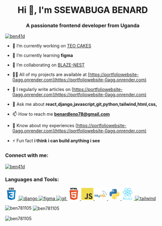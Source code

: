 <h1 align="center">Hi 👋, I'm SSEWABUGA BENARD</h1>
<h3 align="center">A passionate frontend developer from Uganda</h3>



<p align="left"> <a href="https://twitter.com/ben41d" target="blank"><img src="https://img.shields.io/twitter/follow/ben41d?logo=twitter&style=for-the-badge" alt="ben41d" /></a> </p>

- 🔭 I’m currently working on [TEO CAKES](https://github.com/ben781105/Teofront)

- 🌱 I’m currently learning **figma**

- 👯 I’m  collaborating on [BLAZE-NEST](https://github.com/ben781105/blaze-nest)

- 👨‍💻 All of my projects are available at [https://portfoliowebsite-0agg.onrender.com](https://portfoliowebsite-0agg.onrender.com)

- 📝 I regularly write articles on [https://portfoliowebsite-0agg.onrender.com](https://portfoliowebsite-0agg.onrender.com)

- 💬 Ask me about **react,django,javascript,git,python,tailwind,html,css,**

- 📫 How to reach me **benardleno78@gmail.com**

- 📄 Know about my experiences [https://portfoliowebsite-0agg.onrender.com](https://portfoliowebsite-0agg.onrender.com)

- ⚡ Fun fact **i think i can build anything i see**

<h3 align="left">Connect with me:</h3>
<p align="left">
<a href="https://twitter.com/ben41d" target="blank"><img align="center" src="https://raw.githubusercontent.com/rahuldkjain/github-profile-readme-generator/master/src/images/icons/Social/twitter.svg" alt="ben41d" height="30" width="40" /></a>
</p>

<h3 align="left">Languages and Tools:</h3>
<p align="left"> <a href="https://www.w3schools.com/css/" target="_blank" rel="noreferrer"> <img src="https://raw.githubusercontent.com/devicons/devicon/master/icons/css3/css3-original-wordmark.svg" alt="css3" width="40" height="40"/> </a> <a href="https://www.djangoproject.com/" target="_blank" rel="noreferrer"> <img src="https://cdn.worldvectorlogo.com/logos/django.svg" alt="django" width="40" height="40"/> </a> <a href="https://www.figma.com/" target="_blank" rel="noreferrer"> <img src="https://www.vectorlogo.zone/logos/figma/figma-icon.svg" alt="figma" width="40" height="40"/> </a> <a href="https://git-scm.com/" target="_blank" rel="noreferrer"> <img src="https://www.vectorlogo.zone/logos/git-scm/git-scm-icon.svg" alt="git" width="40" height="40"/> </a> <a href="https://www.w3.org/html/" target="_blank" rel="noreferrer"> <img src="https://raw.githubusercontent.com/devicons/devicon/master/icons/html5/html5-original-wordmark.svg" alt="html5" width="40" height="40"/> </a> <a href="https://developer.mozilla.org/en-US/docs/Web/JavaScript" target="_blank" rel="noreferrer"> <img src="https://raw.githubusercontent.com/devicons/devicon/master/icons/javascript/javascript-original.svg" alt="javascript" width="40" height="40"/> </a> <a href="https://www.mysql.com/" target="_blank" rel="noreferrer"> <img src="https://raw.githubusercontent.com/devicons/devicon/master/icons/mysql/mysql-original-wordmark.svg" alt="mysql" width="40" height="40"/> </a> <a href="https://www.python.org" target="_blank" rel="noreferrer"> <img src="https://raw.githubusercontent.com/devicons/devicon/master/icons/python/python-original.svg" alt="python" width="40" height="40"/> </a> <a href="https://reactjs.org/" target="_blank" rel="noreferrer"> <img src="https://raw.githubusercontent.com/devicons/devicon/master/icons/react/react-original-wordmark.svg" alt="react" width="40" height="40"/> </a> <a href="https://tailwindcss.com/" target="_blank" rel="noreferrer"> <img src="https://www.vectorlogo.zone/logos/tailwindcss/tailwindcss-icon.svg" alt="tailwind" width="40" height="40"/> </a> </p>

<p><img align="left" src="https://github-readme-stats.vercel.app/api/top-langs?username=ben781105&show_icons=true&locale=en&layout=compact" alt="ben781105" /></p>

<p>&nbsp;<img align="center" src="https://github-readme-stats.vercel.app/api?username=ben781105&show_icons=true&locale=en" alt="ben781105" /></p>

<p><img align="center" src="https://github-readme-streak-stats.herokuapp.com/?user=ben781105&" alt="ben781105" /></p>
